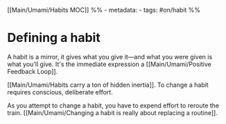 [[Main/Umami/Habits MOC]]
%% - metadata:
	- tags: #on/habit %% 
# Defining a habit
A habit is a mirror, it gives what you give it—and what you were given is what you'll give. It's the immediate expression a [[Main/Umami/Positive Feedback Loop]].

[[Main/Umami/Habits carry a ton of hidden inertia]]. To change a habit requires conscious, deliberate effort. 

As you attempt to change a habit, you have to expend effort to reroute the train. [[Main/Umami/Changing a habit is really about replacing a routine]].